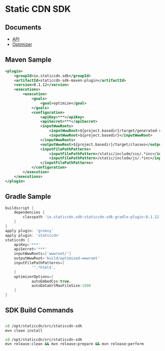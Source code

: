 Static CDN SDK
==============



Documents
------------------
* [API](https://github.com/mrduguo/staticcdn-sdk/blob/master/docs/API.md)
* [Optimizer](https://github.com/mrduguo/staticcdn-sdk/blob/master/docs/Optimizer.md)


Maven Sample
------------------

```xml
<plugin>
    <groupId>io.staticcdn.sdk</groupId>
    <artifactId>staticcdn-sdk-maven-plugin</artifactId>
    <version>0.1.12</version>
    <executions>
        <execution>
            <goals>
                <goal>optimize</goal>
            </goals>
            <configuration>
                <apiKey>***</apiKey>
                <apiSecret>***</apiSecret>
                <inputWwwRoots>
                    <inputWwwRoot>${project.basedir}/target/generated-resource</inputWwwRoot>
                    <inputWwwRoot>${project.basedir}</inputWwwRoot>
                </inputWwwRoots>
                <outputWwwRoot>${project.basedir}/target/classes</outputWwwRoot>
                <inputFilePathPatterns>
                    <inputFilePathPattern>/static/include/css/.*inc</inputFilePathPattern>
                    <inputFilePathPattern>/static/include/js/.*inc</inputFilePathPattern>
                </inputFilePathPatterns>
            </configuration>
        </execution>
    </executions>
</plugin>
```


Gradle Sample
------------------

```Groovy
buildscript {
    dependencies {
        classpath 'io.staticcdn.sdk:staticcdn-sdk-gradle-plugin:0.1.12'
    }
}
apply plugin: 'groovy'
apply plugin: 'staticcdn'
staticcdn {
    apiKey='***'
    apiSecret='***'
    inputWwwRoots=['wwwroot/']
    outputWwwRoot='build/optimized-wwwroot'
    inputFilePathPatterns=[
            '^.*html$',
    ]
    optimizerOptions=[
            autoEmbedCss:true,
            autoDataUrlMaxFileSize:1000
    ]
}
```

SDK Build Commands
------------------

```sh

cd /opt/staticcdn/src/staticcdn-sdk
mvn clean install

cd /opt/staticcdn/src/staticcdn-sdk
mvn release:clean && mvn release:prepare && mvn release:perform

```

